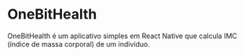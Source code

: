 # OneBitHealth
OneBitHealth é um aplicativo simples em React Native que calcula IMC (índice de massa corporal) de um indivíduo.

